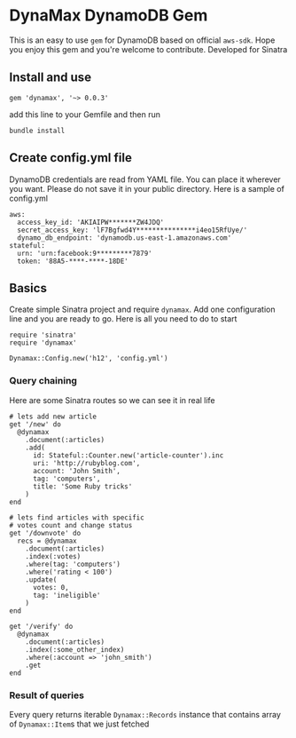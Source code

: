 # DynaMax DynamoDB Gem

This is an easy to use ```gem``` for DynamoDB based on official ```aws-sdk```.
Hope you enjoy this gem and you're welcome to contribute. Developed for Sinatra

## Install and use

```gem 'dynamax', '~> 0.0.3'```

add this line to your Gemfile and then run

```bundle install```


## Create config.yml file
DynamoDB credentials are read from YAML file. You can place
it wherever you want. Please do not save it in your public directory.
Here is a sample of config.yml

```
aws:
  access_key_id: 'AKIAIPW*******ZW4JDQ'
  secret_access_key: 'lF7Bgfwd4Y***************i4eo15RfUye/'
  dynamo_db_endpoint: 'dynamodb.us-east-1.amazonaws.com'
stateful:
  urn: 'urn:facebook:9*********7879'
  token: '88A5-****-****-18DE'
```

## Basics
Create simple Sinatra project and require ```dynamax```. Add one
configuration line and you are ready to go. Here is all you
need to do to start

```
require 'sinatra'
require 'dynamax'

Dynamax::Config.new('h12', 'config.yml')
```

### Query chaining
Here are some Sinatra routes so we can see it in
real life

```
# lets add new article
get '/new' do
  @dynamax
    .document(:articles)
    .add(
      id: Stateful::Counter.new('article-counter').inc
      uri: 'http://rubyblog.com',
      account: 'John Smith',
      tag: 'computers',
      title: 'Some Ruby tricks'
    )
end

# lets find articles with specific
# votes count and change status
get '/downvote' do
  recs = @dynamax
    .document(:articles)
    .index(:votes)
    .where(tag: 'computers')
    .where('rating < 100')
    .update(
      votes: 0,
      tag: 'ineligible'
    )
end

get '/verify' do
  @dynamax
    .document(:articles)
    .index(:some_other_index)
    .where(:account => 'john_smith')
    .get
end
```

### Result of queries
Every query returns iterable ```Dynamax::Records``` instance
that contains array of ```Dynamax::Item```s that we just fetched